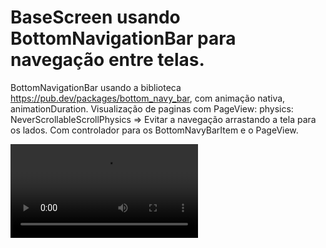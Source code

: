 # BaseScreen usando BottomNavigationBar para navegação entre telas.


BottomNavigationBar usando a biblioteca https://pub.dev/packages/bottom_navy_bar, com animação nativa, animationDuration.
Visualização de paginas com PageView: physics: NeverScrollableScrollPhysics => Evitar a navegação arrastando a tela para os lados. 
Com controlador para os BottomNavyBarItem e o PageView.

![BaseScreen](https://github.com/fernandoaugt/BaseScreen/blob/main/Video%20BaseScreen.mp4)

